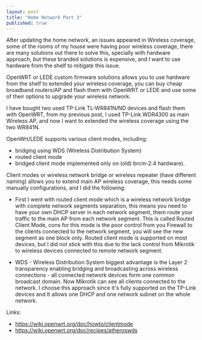 ```yaml
---
layout: post
title: "Home Network Part 3"
published: true
---
```

After updating the home network, an issues appeared in Wireless coverage, some of the rooms of my house were having poor wireless coverage, there are many solutions out there to solve this, specially with hardware approach, but these branded solutions is expensive, and I want to use hardware from the shelf to mitigate this issue.

OpenWRT or LEDE custom firmware solutions allows you to use hardware from the shelf to extended your wireless coverage, you can buy cheap broadband routers/AP and flash them with OpenWRT or LEDE and use some of their options to upgrade your wireless network.

I have bought two used TP-Link TL-WR841N/ND devices and flash them with OpenWRT, from my previous post, I used TP-Link WDR4300 as main Wireless AP, and now I want to extended the wireless coverage using the two WR841N.

OpenWrt/LEDE supports various client modes, including:
- bridging using WDS (Wireless Distribution System)
- routed client mode
- bridged client mode implemented only on (old) brcm-2.4 hardware).

Client modes or wireless network bridge or wireless repeater (have different naming) allows you to extend main AP wireless coverage, this needs some manually configurations, and I did the following:

- First I went with routed client mode which is a wireless network bridge with complete network segments separation, this means you need to have your own DHCP server in each network segment, them route your traffic to the main AP from each network segment. This is called Routed Client Mode, cons for this mode is the poor control from you Firewall to the clients connected to the network segment, you will see the new segment as one block only. Routed client mode is supported on most devices, but I did not stick with this due to the lack control from Mikrotik to wireless devices connected to remote network segment.

- WDS - Wireless Distribution System biggest advantage is the Layer 2 transparency enabling bridging and broadcasting across wireless connections - all connected network devices form one common broadcast domain. Now Mikrotik can see all clients connected to the network. I choose this approach since it's fully supported on the TP-Link devices and It allows one DHCP and one network subnet on the whole network.

Links:

- https://wiki.openwrt.org/doc/howto/clientmode
- https://wiki.openwrt.org/doc/recipes/atheroswds


